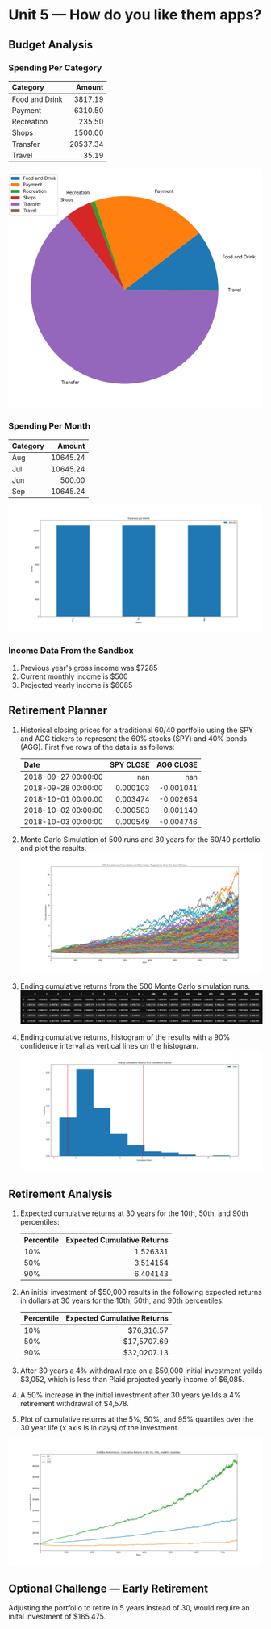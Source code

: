 # Unit 5 — How do you like them apps?

## Budget Analysis


### Spending Per Category
| Category       |   Amount |
|:---------------|---------:|
| Food and Drink |  3817.19 |
| Payment        |  6310.50 |
| Recreation     |   235.50 |
| Shops          |  1500.00 |
| Transfer       | 20537.34 |
| Travel         |    35.19 |

![pie_chart](Images/pie_chart.png)

### Spending Per Month
| Category   |   Amount |
|:-----------|---------:|
| Aug        | 10645.24 |
| Jul        | 10645.24 |
| Jun        |   500.00 |
| Sep        | 10645.24 |

![expenses](expenses.png)

### Income Data From the Sandbox 
1. Previous year's gross income was $7285
2. Current monthly income is $500
3. Projected yearly income is $6085

## Retirement Planner

1.  Historical closing prices for a traditional 60/40 portfolio using the SPY and AGG tickers to represent the 60% stocks (SPY) and 40% bonds (AGG). First five rows of the data is as follows:

    | Date                |   SPY CLOSE |   AGG CLOSE |
    |:--------------------|------------:|------------:|
    | 2018-09-27 00:00:00 |         nan |         nan |
    | 2018-09-28 00:00:00 |    0.000103 |   -0.001041 |
    | 2018-10-01 00:00:00 |    0.003474 |   -0.002654 |
    | 2018-10-02 00:00:00 |   -0.000583 |    0.001140 |
    | 2018-10-03 00:00:00 |    0.000549 |   -0.004746 |

2. Monte Carlo Simulation of 500 runs and 30 years for the 60/40 portfolio and plot the results.
![500_Simulations](500_Simulations.png)

3. Ending cumulative returns from the 500 Monte Carlo simulation runs. 
![cumulative](cumulative.png)

4. Ending cumulative returns, histogram of the results with a 90% confidence interval as vertical lines on the histogram.
![distribution](distribution.png)

## Retirement Analysis

1. Expected cumulative returns at 30 years for the 10th, 50th, and 90th percentiles:


    | Percentile | Expected Cumulative Returns  | 
    |:--------------------|------------:
    | 10% |   1.526331 |
    | 50% |    3.514154|
    | 90% |    6.404143|  

2. An initial investment of $50,000 results in the following expected returns in dollars at 30 years for the 10th, 50th, and 90th percentiles:

    | Percentile | Expected Cumulative Returns  | 
    |:--------------------|------------:
    | 10% |      $76,316.57 |
    | 50% |      $17,5707.69|
    | 90% |      $32,0207.13|  

3. After 30 years a 4% withdrawl rate on a $50,000 initial investment yeilds $3,052, which is less than Plaid projected yearly income of $6,085.

4. A 50% increase in the initial investment after 30 years yeilds a 4% retirement withdrawal of $4,578.

5. Plot of cumulative returns at the 5%, 50%, and 95% quartiles over the 30 year life (x axis is in days) of the investment.

![optional](optional.png)

## Optional Challenge — Early Retirement
Adjusting the portfolio to  retire in 5 years instead of 30, would require an inital investment of $165,475.
